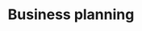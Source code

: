 ---
title: Business planning
longTitle: 'Business planning'
tags:
- gccommon
usedFor:
- "[[Business plans]]"
---